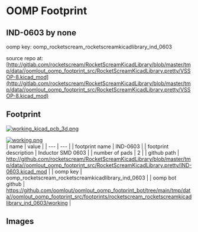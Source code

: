# OOMP Footprint  
## IND-0603  by none  
  
oomp key: oomp_rocketscream_rocketscreamkicadlibrary_ind_0603  
  
source repo at: [http://gitlab.com/rocketscream/RocketScreamKicadLibrary/blob/master/tmp/data//oomlout_oomp_footprint_src/RocketScreamKicadLibrary.pretty/VSSOP-8.kicad_mod](http://gitlab.com/rocketscream/RocketScreamKicadLibrary/blob/master/tmp/data//oomlout_oomp_footprint_src/RocketScreamKicadLibrary.pretty/VSSOP-8.kicad_mod)  
## Footprint  
  
[![working_kicad_pcb_3d.png](working_kicad_pcb_3d_600.png)](working_kicad_pcb_3d.png)  
  
[![working.png](working_600.png)](working.png)  
| name | value | 
| --- | --- | 
| footprint name | IND-0603 | 
| footprint description | Inductor SMD 0603 | 
| number of pads | 2 | 
| github path | http://github.com/rocketscream/RocketScreamKicadLibrary/blob/master/tmp/data//oomlout_oomp_footprint_src/RocketScreamKicadLibrary.pretty/IND-0603.kicad_mod | 
| oomp key | oomp_rocketscream_rocketscreamkicadlibrary_ind_0603 | 
| oomp bot github | https://github.com/oomlout/oomlout_oomp_footprint_bot/tree/main/tmp/data//oomlout_oomp_footprint_src/footprints/rocketscream_rocketscreamkicadlibrary_ind_0603/working | 
## Images  
